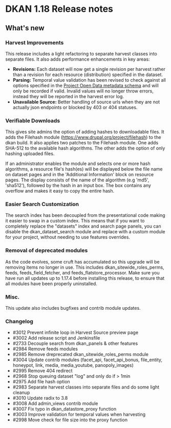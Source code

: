 # DKAN 1.18 Release notes

## What's new

### Harvest Improvements
This release includes a light refactoring to separate harvest classes into separate files. It also adds performance enhancements in key areas:
- **Revisions:** Each dataset will now get a single revision per harvest rather than a revision for each resource (distribution) specified in the dataset.
- **Parsing:** Temporal value validation has been revised to check against all options specified in the [Project Open Data metadata schema](https://project-open-data.cio.gov/v1.1/schema/#temporal) and will only be recorded if valid. Invalid values will no longer throw errors, instead they will be reported in the harvest error log.
- **Unavailable Source:** Better handling of source urls when they are not actually json endpoints or blocked by 403 or 404 statuses.

### Verifiable Downloads
This gives site admins the option of adding hashes to downloadable files. It adds the Filehash module (https://www.drupal.org/project/filehash) to the dkan build. It also applies two patches to the Filehash module. One adds SHA-512 to the available hash algorithms. The other adds the option of only hashing uploaded files.

If an administrator enables the module and selects one or more hash algorithms, a resource file's hash(es) will be displayed below the file name on dataset pages and in the 'Additional Information' block on resource pages. The display consists of the name of the algorithm (e.g 'md5', 'sha512'), followed by the hash in an input box. The box contains any overflow and makes it easy to copy the entire hash.

### Easier Search Customization
The search index has been decoupled from the presentational code making it easier to swap in a custom index. This means that if you want to completely replace the "datasets" index and search page panels, you can disable the dkan_dataset_search module and replace with a custom module for your project, without needing to use features overrides.

### Removal of deprecated modules
As the code evolves, some cruft has accumulated so this upgrade will be removing items no longer in use. This includes dkan_sitewide_roles_perms, feeds, feeds_field_fetcher, and feeds_flatstore_processor. Make sure you have run all updates up to 1.17.4 before installing this release, to ensure that all modules have been properly uninstalled.

### Misc.
This update also includes bugfixes and contrib module updates.

### Changelog
- #3012 Prevent infinite loop in Harvest Source preview page
- #3002 Add release script and Jenkinsfile 
- #2733 Decouple search from dkan_panels & other features
- #2984 Remove feeds modules
- #2985 Remove dreprecated dkan_sitewide_roles_perms module
- #3004 Update contrib modules (facet_api, facet_api_bonus, file_entity, honeypot, link, media, media_youtube, panopoly_images)
- #2995 Remove 404 redirect
- #2968 Stop queuing dataset "log" and only do if > 1min
- #2975 Add file hash option
- #2983 Separate harvest classes into separate files and do some light cleanup
- #3010 Update radix to 3.8
- #3008 Add admin_views contrib module
- #3007 Fix typo in dkan_datastore_proxy function 
- #3003 Improve validation for temporal values when harvesting
- #2998 Move check for file size into the proxy function 